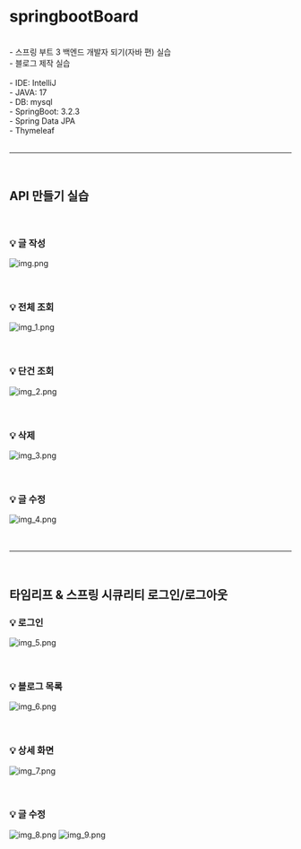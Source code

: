 # springbootBoard
<br>
 - 스프링 부트 3 백엔드 개발자 되기(자바 편) 실습 <br>
 - 블로그 제작 실습
<br> <br>
 - IDE: IntelliJ <br>
 - JAVA: 17 <br>
 - DB: mysql <br>
 - SpringBoot: 3.2.3 <br>
 - Spring Data JPA <br>
 - Thymeleaf<br><br>

---
<br>

## API 만들기 실습
<br>

### 💡 글 작성
![img.png](src/main/resources/static/images/img.png)
<br> <br> <br>

### 💡 전체 조회
![img_1.png](src/main/resources/static/images/img_1.png)
<br> <br> <br>

### 💡 단건 조회
![img_2.png](src/main/resources/static/images/img_2.png)
<br> <br> <br>

### 💡 삭제
![img_3.png](src/main/resources/static/images/img_3.png)
<br> <br> <br>

### 💡 글 수정
![img_4.png](src/main/resources/static/images/img_4.png)
<br> <br> <br>

---
<br>

## 타임리프 & 스프링 시큐리티 로그인/로그아웃<br>

### 💡 로그인
![img_5.png](src/main/resources/static/images/img_5.png)
<br> <br> <br>

### 💡 블로그 목록
![img_6.png](src/main/resources/static/images/img_6.png)
<br> <br> <br>

### 💡 상세 화면
![img_7.png](src/main/resources/static/images/img_7.png)
<br> <br> <br>

### 💡 글 수정
![img_8.png](src/main/resources/static/images/img_8.png)
![img_9.png](src/main/resources/static/images/img_9.png)
<br> <br> <br> <br>